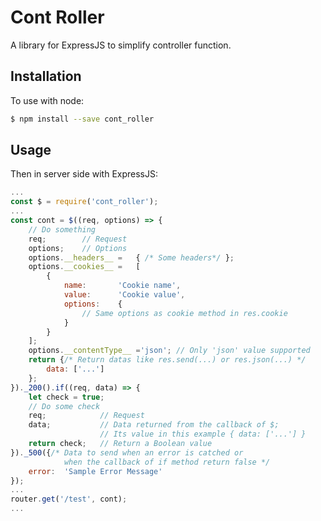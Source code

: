Cont Roller
=============

A library for ExpressJS to simplify controller function.



Installation
------------

To use with node:

```bash
$ npm install --save cont_roller
```



Usage
-----------------

Then in server side with ExpressJS:

```javascript
...
const $ = require('cont_roller');
...
const cont = $((req, options) => {
    // Do something
    req;        // Request
    options;    // Options
    options.__headers__ =   { /* Some headers*/ };
    options.__cookies__ =   [
        {
            name:       'Cookie name', 
            value:      'Cookie value', 
            options:    {
                // Same options as cookie method in res.cookie
            }
        }
    ];
    options.__contentType__ ='json'; // Only 'json' value supported
    return {/* Return datas like res.send(...) or res.json(...) */
        data: ['...']
    };
})._200().if((req, data) => {
    let check = true;
    // Do some check
    req;            // Request
    data;           // Data returned from the callback of $; 
                    // Its value in this example { data: ['...'] }
    return check;   // Return a Boolean value
})._500({/* Data to send when an error is catched or 
            when the callback of if method return false */
    error:  'Sample Error Message'
});
...
router.get('/test', cont);
...
```

